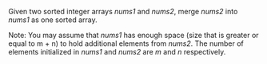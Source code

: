 Given two sorted integer arrays *nums1* and *nums2*, merge *nums2* into *nums1* as one sorted array.

Note:
You may assume that *nums1* has enough space (size that is greater or equal to m + n) to hold additional elements from *nums2*. The number of elements initialized in *nums1* and *nums2* are *m* and *n* respectively.